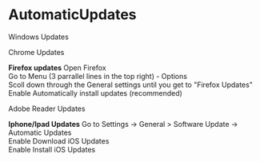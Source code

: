# AutomaticUpdates

Windows Updates

Chrome Updates

**Firefox updates**
Open Firefox <br />
Go to Menu (3 parrallel lines in the top right) - Options <br />
Scoll down through the General settings until you get to "Firefox Updates" <br />
Enable Automatically install updates (recommended) <br />

Adobe Reader Updates

**Iphone/Ipad Updates**
Go to Settings -> General > Software Update -> Automatic Updates <br />
Enable Download iOS Updates <br />
Enable Install iOS Updates <br />
